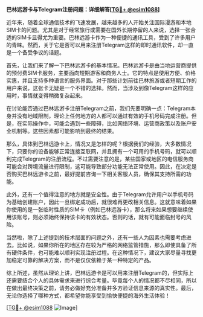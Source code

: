 **巴林远游卡与Telegram注册问题：详细解答[[TG💪+ @esim1088](https://t.me/s/esim1088)]**

近年来，随着全球通信技术的飞速发展，越来越多的人开始关注国际漫游和本地SIM卡的问题。尤其是对于经常旅行或需要在国外长期停留的人来说，选择一张合适的SIM卡显得尤为重要。巴林远游卡作为一种便捷的通讯工具，受到了许多用户的青睐。然而，关于它是否可以用来注册Telegram这样的即时通讯软件，却一直是一个备受争议的话题。

首先，让我们来了解一下巴林远游卡的基本情况。巴林远游卡是由当地运营商提供的预付费SIM卡服务，主要面向短期游客和商务人士。它的特点是使用方便、价格实惠，并且支持多种语言的服务界面。对于那些计划前往巴林旅游或者短期工作的用户来说，这张卡无疑是一个不错的选择。然而，当涉及到像Telegram这样的应用时，事情就变得稍微复杂起来。

在讨论能否通过巴林远游卡注册Telegram之前，我们先要明确一点：Telegram本身并没有地域限制，理论上任何地方的人都可以通过有效的手机号码完成注册。但是，在实际操作中，可能会遇到一些障碍，比如网络环境、运营商政策以及账户安全机制等。这些因素都可能影响到最终的结果。

那么，具体到巴林远游卡上，情况又是怎样的呢？根据我们的经验，大多数情况下，只要你的设备能够正常连接互联网，并且拥有一个可用的手机号码，就可以顺利完成Telegram的注册流程。不过需要注意的是，某些国家或地区的电信服务商可能会对跨境流量进行限制，这可能导致部分功能无法正常使用。因此，在决定是否购买巴林远游卡之前，最好提前咨询一下相关客服人员，确保其支持所需的功能。

此外，还有一个值得注意的地方就是安全性。由于Telegram允许用户以手机号码为基础创建账户，因此一旦绑定成功后，就很难再更改相关信息。这就意味着如果你使用的是一张临时性质的SIM卡（例如巴林远游卡），那么将来如果想要继续使用该账号，则必须始终保持该卡的有效状态。否则的话，就有可能面临封号的风险。

当然啦，除了上述提到的技术层面的问题之外，还有一些人为因素也需要考虑进去。比如说，如果你所在的地区存在较为严格的网络监管措施，那么即使具备了所有硬件条件，也可能难以顺利实现注册过程。在这种情况下，建议大家尽量寻找更加稳定可靠的解决方案，而不是仅仅依赖于某一种特定的产品。

综上所述，虽然从理论上讲，巴林远游卡是可以用来注册Telegram的，但实际上还需要结合个人的具体需求来进行综合考量。毕竟每个人的情况都不尽相同，所以在做出最终决策之前，请务必做好充分准备并多方验证信息来源的真实性。最后，无论你选择了哪种方式，都希望你能享受到愉快便捷的海外生活体验！

[[TG💪+ @esim1088](https://t.me/s/esim1088) ![Image](https://i.postimg.cc/4NQfJmqS/Snipaste-2025-05-13-00-14-12.png)]